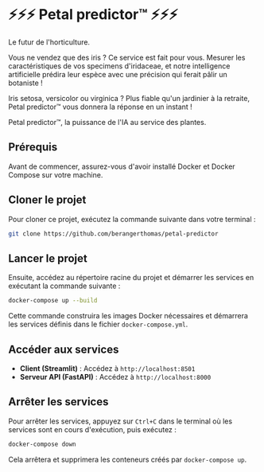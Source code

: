 # ⚡⚡⚡ Petal predictor™ ⚡⚡⚡

Le futur de l'horticulture.

Vous ne vendez que des iris ? Ce service est fait pour vous. Mesurer les caractéristiques de vos specimens d'iridaceae, et notre intelligence artificielle prédira leur espèce avec une précision qui ferait pâlir un botaniste !

Iris setosa, versicolor ou virginica ? Plus fiable qu'un jardinier à la retraite, Petal predictor™ vous donnera la réponse en un instant !

Petal predictor™, la puissance de l'IA au service des plantes.

## Prérequis

Avant de commencer, assurez-vous d'avoir installé Docker et Docker Compose sur votre machine.

## Cloner le projet

Pour cloner ce projet, exécutez la commande suivante dans votre terminal :

```bash
git clone https://github.com/berangerthomas/petal-predictor
```

## Lancer le projet

Ensuite, accédez au répertoire racine du projet et démarrer les services en exécutant la commande suivante :

```bash
docker-compose up --build
```

Cette commande construira les images Docker nécessaires et démarrera les services définis dans le fichier `docker-compose.yml`.

## Accéder aux services

- **Client (Streamlit)** : Accédez à `http://localhost:8501`
- **Serveur API (FastAPI)** : Accédez à `http://localhost:8000`

## Arrêter les services

Pour arrêter les services, appuyez sur `Ctrl+C` dans le terminal où les services sont en cours d'exécution, puis exécutez :

```bash
docker-compose down
```

Cela arrêtera et supprimera les conteneurs créés par `docker-compose up`.
